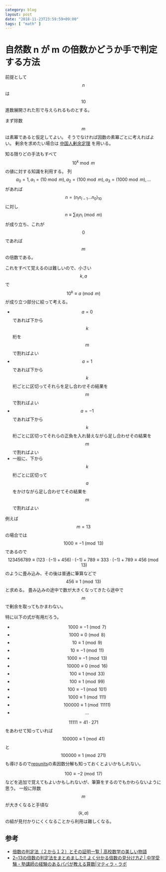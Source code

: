 ```yaml
---
category: blog
layout: post
date: "2018-11-23T23:59:59+09:00"
tags: [ "math" ]
---
```


# 自然数 n が m の倍数かどうか手で判定する方法

前提として $$n$$ は $$10$$ 進数展開された形で与えられるものとする。

まず除数 $$m$$ は素冪であると仮定してよい。
そうでなければ因数の素冪ごとに考えればよい。
剰余を求めたい場合は [中国人剰余定理](https://ja.wikipedia.org/wiki/%E4%B8%AD%E5%9B%BD%E3%81%AE%E5%89%B0%E4%BD%99%E5%AE%9A%E7%90%86) を用いる。

知る限りどの手法もすべて $$10^k \bmod m$$ の値に対する知識を利用する。
列 $$a_0 = 1, a_1 = (10 \bmod m), a_2 = (100 \bmod m), a_3 = (1000 \bmod m), \dots$$ があれば $$n = (n _ l n _ {l - 1} \dots n _ 0) _ {10}$$ に対し $$n \equiv \sum a_i n_i \pmod{m}$$ が成り立ち、これが $$0$$ であれば $$m$$ の倍数である。

これをすべて覚えるのは難しいので、小さい $$k, a$$ で $$10^k \equiv a \pmod{m}$$ が成り立つ部分に絞って考える。

-   $$a = 0$$ であれば下から $$k$$ 桁を $$m$$ で割ればよい
-   $$a = 1$$ であれば下から $$k$$ 桁ごとに区切ってそれらを足し合わせその結果を $$m$$ で割ればよい
-   $$a = -1$$ であれば下から $$k$$ 桁ごとに区切ってそれらの正負を入れ替えながら足し合わせその結果を $$m$$ で割ればよい
-   一般に、下から $$k$$ 桁ごとに区切って $$a$$ をかけながら足し合わせてその結果を $$m$$ で割ればよい

例えば $$m = 13$$ の場合では $$1000 \equiv -1 \pmod{13}$$ であるので $$123456789 \equiv (123 \cdot (-1) + 456) \cdot (-1) + 789 \equiv 333 \cdot (-1) + 789 \equiv 456 \pmod{13}$$ のように畳み込み、その後は普通に筆算などで $$456 \equiv 1 \pmod{13}$$ と求める。
畳み込みの途中で数が大きくなってきたら途中で $$m$$ で剰余を取ってもかまわない。

特に以下の式が有用だろう。

-   $$1000 \equiv -1 \pmod{7}$$
-   $$1000 \equiv 0 \pmod{8}$$
-   $$10 \equiv 1 \pmod{9}$$
-   $$10 \equiv -1 \pmod{11}$$
-   $$1000 \equiv -1 \pmod{13}$$
-   $$10000 \equiv 0 \pmod{16}$$
-   $$100 \equiv 1 \pmod{33}$$
-   $$100 \equiv 1 \pmod{99}$$
-   $$100 \equiv -1 \pmod{101}$$
-   $$1000 \equiv 1 \pmod{111}$$
-   $$100000 \equiv 1 \pmod{11111}$$
-   $$\dots$$

$$11111 = 41 \cdot 271$$ をあわせて知っていれば $$100000 \equiv 1 \pmod{41}$$ と $$100000 \equiv 1 \pmod{271}$$ も導けるので[repunits](https://ja.wikipedia.org/wiki/%E3%83%AC%E3%83%94%E3%83%A5%E3%83%8B%E3%83%83%E3%83%88)の素因数分解も知っておくとよいかもしれない。

$$100 \equiv -2 \pmod{17}$$ などを追加で覚えてもよいかもしれないが、筆算をするのでもかわらないように思う。
一般に除数 $$m$$ が大きくなると手頃な $$(k, a)$$ の組が見付かりにくくなることから利用は難しくなる。

## 参考

-   [倍数の判定法（２から１２）とその証明一覧 \| 高校数学の美しい物語](https://mathtrain.jp/baisuhantei)
-   [2~13の倍数の判定法をまとめました!! よく分かる倍数の見分け方♪ \| 中学受験・塾講師の経験のあるパパが教える算数\|マティラ・ラボ](http://manabi.matiralab.com/times2-13/)
